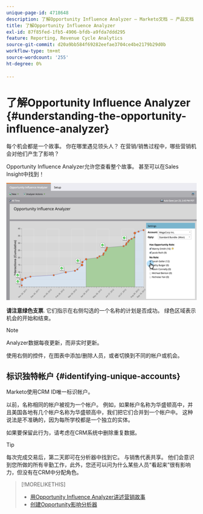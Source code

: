 ```yaml
---
unique-page-id: 4718648
description: 了解Opportunity Influence Analyzer — Marketo文档 — 产品文档
title: 了解Opportunity Influence Analyzer
exl-id: 87f85fed-1fb5-4906-bfdb-a9fda7ddd295
feature: Reporting, Revenue Cycle Analytics
source-git-commit: d20a9bb584f69282eefae3704ce4be2179b29d0b
workflow-type: tm+mt
source-wordcount: '255'
ht-degree: 0%

---
```


# 了解Opportunity Influence Analyzer {#understanding-the-opportunity-influence-analyzer}

每个机会都是一个故事。 你在哪里遇见领头人？ 在营销/销售过程中，哪些营销机会对他们产生了影响？

Opportunity Influence Analyzer允许您查看整个故事。 甚至可以在Sales Insight中找到！

![](assets/image2015-6-23-14-3a43-3a35-1.png)

**请注意绿色支票**. 它们指示在右侧勾选的一个名称的计划是否成功。 绿色区域表示机会的开始和结束。

>[!NOTE]
>
>Analyzer数据每夜更新，而非实时更新。

使用右侧的控件，在图表中添加/删除人员，或者切换到不同的帐户或机会。

## 标识独特帐户 {#identifying-unique-accounts}

Marketo使用CRM ID唯一标识帐户。

以前，名称相同的帐户被视为一个帐户。 例如，如果帐户名称为华盛顿高中，并且美国各地有几个帐户名称为华盛顿高中，我们把它们合并到一个帐户中。 这种说法是不准确的，因为每所学校都是一个独立的实体。

如果要保留此行为，请考虑在CRM系统中删除重复数据。

>[!TIP]
>
>每次完成交易后，第二天即可在分析器中找到它。 与销售代表共享。 他们会意识到您所做的所有辛勤工作，此外，您还可以问为什么某些人员“看起来”很有影响力，但没有在CRM中分配角色。

>[!MORELIKETHIS]
>
>* [用Opportunity Influence Analyzer讲述营销故事](/help/marketo/product-docs/reporting/revenue-cycle-analytics/opportunity-influence-analyzer/tell-the-marketing-story-with-an-opportunity-influence-analyzer.md)
>* [创建Opportunity影响分析器](/help/marketo/product-docs/reporting/revenue-cycle-analytics/opportunity-influence-analyzer/create-an-opportunity-influence-analyzer.md)
